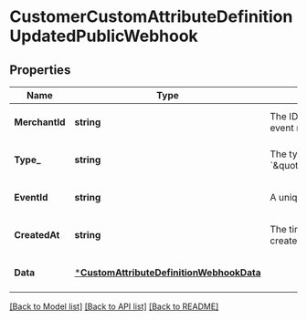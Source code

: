 # CustomerCustomAttributeDefinitionUpdatedPublicWebhook

## Properties

 Name           | Type                                                                                 | Description                                                                                                         | Notes                        
----------------|--------------------------------------------------------------------------------------|---------------------------------------------------------------------------------------------------------------------|------------------------------
 **MerchantId** | **string**                                                                           | The ID of the seller associated with the event that triggered the event notification.                               | [optional] [default to null] 
 **Type_**      | **string**                                                                           | The type of this event. The value is &#x60;\&quot;customer.custom_attribute_definition.public.updated\&quot;&#x60;. | [optional] [default to null] 
 **EventId**    | **string**                                                                           | A unique ID for the event notification.                                                                             | [optional] [default to null] 
 **CreatedAt**  | **string**                                                                           | The timestamp that indicates when the event notification was created, in RFC 3339 format.                           | [optional] [default to null] 
 **Data**       | [***CustomAttributeDefinitionWebhookData**](CustomAttributeDefinitionWebhookData.md) |                                                                                                                     | [optional] [default to null] 

[[Back to Model list]](../README.md#documentation-for-models) [[Back to API list]](../README.md#documentation-for-api-endpoints) [[Back to README]](../README.md)

